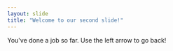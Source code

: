 ```yaml
---
layout: slide
title: "Welcome to our second slide!"
---
```

You've done a job so far.
Use the left arrow to go back!
